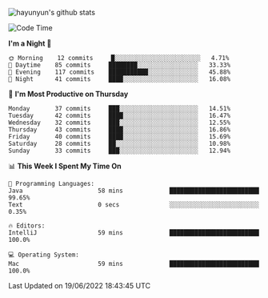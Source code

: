 
![hayunyun's github stats](https://github-readme-stats.vercel.app/api?username=hayunyun&show_icons=true)


<!--START_SECTION:waka-->
![Code Time](http://img.shields.io/badge/Code%20Time-0%20secs-blue)

**I'm a Night 🦉** 

```text
🌞 Morning    12 commits     █░░░░░░░░░░░░░░░░░░░░░░░░   4.71% 
🌆 Daytime    85 commits     ████████░░░░░░░░░░░░░░░░░   33.33% 
🌃 Evening    117 commits    ███████████░░░░░░░░░░░░░░   45.88% 
🌙 Night      41 commits     ████░░░░░░░░░░░░░░░░░░░░░   16.08%

```
📅 **I'm Most Productive on Thursday** 

```text
Monday       37 commits     ███░░░░░░░░░░░░░░░░░░░░░░   14.51% 
Tuesday      42 commits     ████░░░░░░░░░░░░░░░░░░░░░   16.47% 
Wednesday    32 commits     ███░░░░░░░░░░░░░░░░░░░░░░   12.55% 
Thursday     43 commits     ████░░░░░░░░░░░░░░░░░░░░░   16.86% 
Friday       40 commits     ████░░░░░░░░░░░░░░░░░░░░░   15.69% 
Saturday     28 commits     ██░░░░░░░░░░░░░░░░░░░░░░░   10.98% 
Sunday       33 commits     ███░░░░░░░░░░░░░░░░░░░░░░   12.94%

```


📊 **This Week I Spent My Time On** 

```text
💬 Programming Languages: 
Java                     58 mins             █████████████████████████   99.65% 
Text                     0 secs              ░░░░░░░░░░░░░░░░░░░░░░░░░   0.35%

🔥 Editors: 
IntelliJ                 59 mins             █████████████████████████   100.0%

💻 Operating System: 
Mac                      59 mins             █████████████████████████   100.0%

```


 Last Updated on 19/06/2022 18:43:45 UTC
<!--END_SECTION:waka-->

<!--
**hayunyun/hayunyun** is a ✨ _special_ ✨ repository because its `README.md` (this file) appears on your GitHub profile.

Here are some ideas to get you started:

- 🔭 I’m currently working on ...
- 🌱 I’m currently learning ...
- 👯 I’m looking to collaborate on ...
- 🤔 I’m looking for help with ...
- 💬 Ask me about ...
- 📫 How to reach me: ...
- 😄 Pronouns: ...
- ⚡ Fun fact: ...
-->
